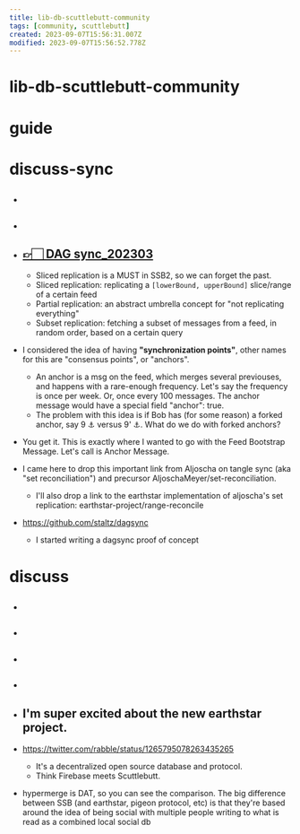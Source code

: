 ```yaml
---
title: lib-db-scuttlebutt-community
tags: [community, scuttlebutt]
created: 2023-09-07T15:56:31.007Z
modified: 2023-09-07T15:56:52.778Z
---
```


# lib-db-scuttlebutt-community

# guide

# discuss-sync
- ## 

- ## 

- ## [👉🏻 DAG sync_202303](https://github.com/ssbc/ssb2-discussion-forum/issues/10)
  - Sliced replication is a MUST in SSB2, so we can forget the past.
  - Sliced replication: replicating a `[lowerBound, upperBound]` slice/range of a certain feed
  - Partial replication: an abstract umbrella concept for "not replicating everything"
  - Subset replication: fetching a subset of messages from a feed, in random order, based on a certain query

- I considered the idea of having **"synchronization points"**, other names for this are "consensus points", or "anchors".
  - An anchor is a msg on the feed, which merges several previouses, and happens with a rare-enough frequency. Let's say the frequency is once per week. Or, once every 100 messages. The anchor message would have a special field "anchor": true.
  - The problem with this idea is if Bob has (for some reason) a forked anchor, say 9 ⚓ versus 9' ⚓. What do we do with forked anchors?




- You get it. This is exactly where I wanted to go with the Feed Bootstrap Message. Let's call is Anchor Message.


- I came here to drop this important link from Aljoscha on tangle sync (aka "set reconciliation") and precursor AljoschaMeyer/set-reconciliation.
  - I'll also drop a link to the earthstar implementation of aljoscha's set replication: earthstar-project/range-reconcile


- https://github.com/staltz/dagsync
  - I started writing a dagsync proof of concept

# discuss
- ## 

- ## 

- ## 

- ## 

- ## I'm super excited about the new earthstar project. 
- https://twitter.com/rabble/status/1265795078263435265
  - It's a decentralized open source database and protocol. 
  - Think Firebase meets Scuttlebutt.
- hypermerge is DAT, so you can see the comparison. The big difference between SSB (and earthstar, pigeon protocol, etc) is that they're based around the idea of being social with multiple people writing to what is read as a combined local social db
